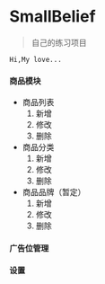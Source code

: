 # SmallBelief

> 自己的练习项目

```
Hi,My love...
```


#### 商品模块
* 商品列表
  1. 新增
  2. 修改
  3. 删除
* 商品分类
  1. 新增
  2. 修改
  3. 删除
* 商品品牌（暂定）
  1. 新增
  2. 修改
  3. 删除
#### 广告位管理

#### 设置



